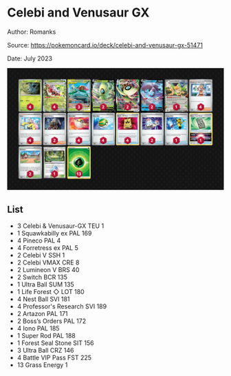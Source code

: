 # Celebi and Venusaur GX

Author: Romanks

Source: <https://pokemoncard.io/deck/celebi-and-venusaur-gx-51471>

Date: July 2023

![decklist](../../images/PAL/Celebi%20and%20Venusaur%20GX/1-%20Celebi%20and%20Venusaur%20GX.png)

## List

* 3 Celebi & Venusaur-GX TEU 1
* 1 Squawkabilly ex PAL 169
* 4 Pineco PAL 4
* 4 Forretress ex PAL 5
* 2 Celebi V SSH 1
* 2 Celebi VMAX CRE 8
* 2 Lumineon V BRS 40
* 2 Switch BCR 135
* 1 Ultra Ball SUM 135
* 1 Life Forest ◇ LOT 180
* 4 Nest Ball SVI 181
* 4 Professor's Research SVI 189
* 2 Artazon PAL 171
* 2 Boss’s Orders PAL 172
* 4 Iono PAL 185
* 1 Super Rod PAL 188
* 1 Forest Seal Stone SIT 156
* 3 Ultra Ball CRZ 146
* 4 Battle VIP Pass FST 225
* 13 Grass Energy 1
